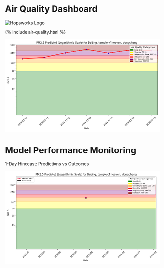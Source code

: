# Air Quality Dashboard

![Hopsworks Logo](../titanic/assets/img/logo.png)

{% include air-quality.html %}

![Forecast](./assets/img/pm25_forecast.png)

# Model Performance Monitoring

1-Day Hindcast: Predictions vs Outcomes

![Hindcast](./assets/img/pm25_hindcast_1day.png)
